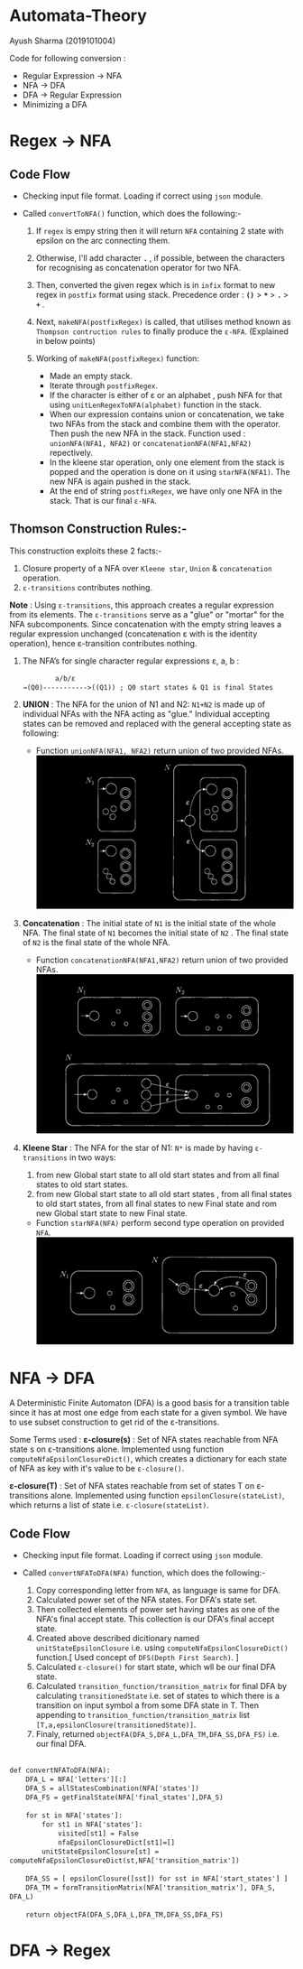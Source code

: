 # Automata-Theory

Ayush Sharma (2019101004)

Code for following conversion : 
* Regular Expression →	  NFA
* NFA →	 DFA
* DFA →	 Regular Expression
* Minimizing a DFA

# Regex →  NFA

## Code Flow

* Checking input file format. Loading if correct using `json` module.
* Called `convertToNFA()` function, which does the following:-
    
    1. If `regex` is empy string then it will return `NFA` containing 2 state with epsilon on the arc connecting them.

    2. Otherwise, I'll add character <b> `.` </b>, if possible, between the characters for recognising as concatenation operator for two NFA.

    3. Then, converted the given regex which is in `infix` format to new regex in `postfix` format using stack. Precedence order : <b> `()`</b> > <b> `*` </b>  > <b> `.` </b> > <b> `+` </b>.

    4. Next, `makeNFA(postfixRegex)` is called, that utilises method known as `Thompson contruction rules` to finally produce the `ε-NFA`. (Explained in below points)

    5. Working of `makeNFA(postfixRegex)` function: 
        * Made an empty stack.
        * Iterate through `postfixRegex`.
        * If the character is either of ε or an alphabet , push NFA for that using `unitLenRegexToNFA(alphabet)` function in the stack.
        * When our expression contains union or concatenation, we take two NFAs from the stack and combine them with the operator. Then push the new NFA in the stack. Function used : `unionNFA(NFA1, NFA2)` or `concatenationNFA(NFA1,NFA2)` repectively.
        * In the kleene star operation, only one element from the stack is popped and the operation is done on it using `starNFA(NFA1)`. The new NFA is again pushed in the stack.
        * At the end of string `postfixRegex`, we have only one NFA in the stack. That is our final `ε-NFA`.

## Thomson Construction Rules:-

This construction exploits these 2 facts:-

1. Closure property of a NFA over `Kleene star`, `Union` & `concatenation` operation.
2. `ε-transitions` contributes nothing.

**Note** : Using `ε-transitions`, this approach creates a regular expression from its elements. The `ε-transitions` serve as a "glue" or "mortar" for the NFA subcomponents. Since concatenation with the empty string leaves a regular expression unchanged (concatenation ε with is the identity operation), hence ε-transition contributes nothing.

1. The NFA’s for single character regular expressions ε, a, b : 
    ```
            a/b/ε
    →(Q0)----------->((Q1)) ; Q0 start states & Q1 is final States
    ```

2. **UNION** : The NFA for the union of N1 and N2: `N1+N2` is made up of individual NFAs with the NFA acting as "glue." Individual accepting states can be removed and replaced with the general accepting state as following:
    * Function `unionNFA(NFA1, NFA2)` return union of two provided NFAs.
![text](./images/union-nfa.png)

3. **Concatenation** : The initial state of `N1` is the initial state of the whole NFA. The final state of `N1` becomes the initial state of `N2` . The final state of `N2` is the final state of the whole NFA.
    * Function `concatenationNFA(NFA1,NFA2)` return union of two provided NFAs.
![text](./images/concatenation-nfa.png)

4. **Kleene Star** : The NFA for the star of N1: `N*` is made by having `ε-transitions` in two ways:
    1. from new Global start state to all old start states and from all final states to old start states.
    2. from new Global start state to all old start states , from all final states to old start states, from all final states to new Final state and rom new Global start state to new Final state.

    * Function `starNFA(NFA)` perform second type operation on provided `NFA`.
![text](./images/kleenstar-nfa.png)




# NFA →  DFA

A Deterministic Finite Automaton (DFA) is a good basis for a transition table since it has at most one edge from each state for a given symbol. We have to use subset construction to get rid of the ε-transitions.

Some Terms used :
**ε-closure(s)** : Set of NFA states reachable from NFA state s on ε-transitions alone. Implemented usng function `computeNfaEpsilonClosureDict()`, which creates a dictionary for each state of NFA as key with it's value to be `ε-closure()`.

**ε-closure(T)** : Set of NFA states reachable from set of states T on ε-transitions alone. Implemented using function `epsilonClosure(stateList)`, which returns a list of state i.e. `ε-closure(stateList)`.

## Code Flow

* Checking input file format. Loading if correct using `json` module.
* Called `convertNFAToDFA(NFA)` function, which does the following:-
    
    1. Copy corresponding letter from `NFA`, as language is same for DFA.
    2. Calculated power set of the NFA states. For DFA's state set.
    3. Then collected elements of power set having states as one of the NFA's final accept state. This collection is our DFA's final accept state.
    4. Created above described dicitionary named `unitStateEpsilonClosure` i.e. using `computeNfaEpsilonClosureDict()` function.[ Used concept of `DFS(Depth First Search)`. ]
    5. Calculated `ε-closure()` for start state, which wll be our final DFA state.
    6. Calculated `transition_function/transition_matrix` for final DFA by calculating `transitionedState` i.e. set of states to which there is a transition on input symbol a from some DFA state in T. Then appending to `transition_function/transition_matrix` list `[T,a,epsilonClosure(transitionedState)]`.
    7. Finaly, returned `objectFA(DFA_S,DFA_L,DFA_TM,DFA_SS,DFA_FS)` i.e. our final DFA.


```python3

def convertNFAToDFA(NFA):
    DFA_L = NFA['letters'][:]
    DFA_S = allStatesCombination(NFA['states'])
    DFA_FS = getFinalState(NFA['final_states'],DFA_S)
    
    for st in NFA['states']:
        for st1 in NFA['states']:
            visited[st1] = False
            nfaEpsilonClosureDict[st1]=[]
        unitStateEpsilonClosure[st] = computeNfaEpsilonClosureDict(st,NFA['transition_matrix'])

    DFA_SS = [ epsilonClosure([sst]) for sst in NFA['start_states'] ]
    DFA_TM = formTransitionMatrix(NFA['transition_matrix'], DFA_S, DFA_L)

    return objectFA(DFA_S,DFA_L,DFA_TM,DFA_SS,DFA_FS)

```






# DFA →  Regex

